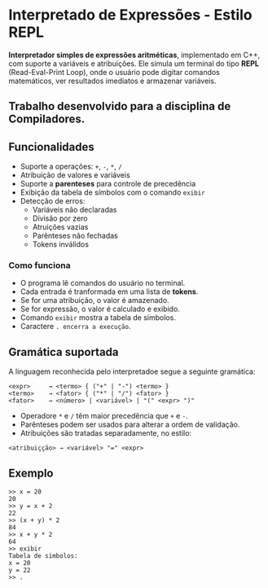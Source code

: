 # Interpretado de Expressões - Estilo REPL

**Interpretador simples de expressões aritméticas**, implementado em C++, com suporte a variáveis e atribuições. Ele simula um terminal do tipo **REPL** (Read-Eval-Print Loop), onde o usuário pode digitar comandos matemáticos, ver resultados imediatos e armazenar variáveis.

**Trabalho desenvolvido para a disciplina de Compiladores.**
---
## Funcionalidades

- Suporte a operações: `+`, `-`, `*`, `/` 
- Atribuição de valores e variáveis
- Suporte a **parenteses** para controle de precedência
- Exibição da tabela de símbolos com o comando `exibir`
- Detecção de erros:
    - Variáveis não declaradas
    - Divisão por zero
    - Atruições vazias
    - Parênteses não fechadas
    - Tokens inválidos

### Como funciona

- O programa lê comandos do usuário no terminal.
- Cada entrada é tranformada em uma lista de **tokens**.
- Se for uma atribuição, o valor é amazenado.
- Se for expressão, o valor é calculado e exibido.
- Comando `exibir` mostra a tabela de símbolos.
- Caractere `. encerra a execução`.

## Gramática suportada

A linguagem reconhecida pelo interpretadoe segue a seguinte gramática:

```
<expr>     → <termo> { ("+" | "-") <termo> }
<termo>    → <fator> { ("*" | "/") <fator> }
<fator>    → <número> | <variável> | "(" <expr> ")"
```
* Operadore `*` e `/` têm maior precedência que `+` e `-`.
* Parênteses podem ser usados para alterar a ordem de validação.
* Atribuições são tratadas separadamente, no estilo: 

```
<atribuiçção> → <variável> "=" <expr>
```

## Exemplo

```
>> x = 20
20
>> y = x + 2
22
>> (x + y) * 2
84
>> x + y * 2
64
>> exibir
Tabela de simbolos:
x = 20
y = 22
>> .
````